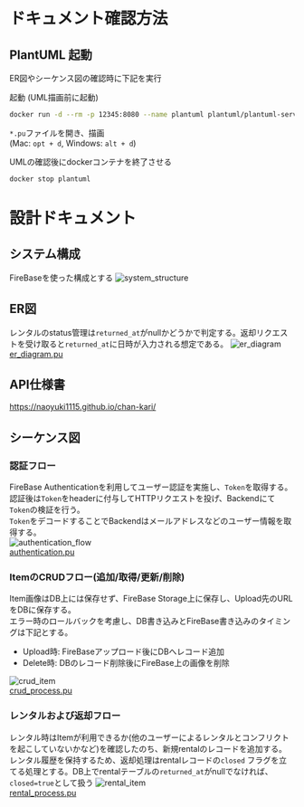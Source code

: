 # ドキュメント確認方法
## PlantUML 起動
ER図やシーケンス図の確認時に下記を実行

起動 (UML描画前に起動)
```sh
docker run -d --rm -p 12345:8080 --name plantuml plantuml/plantuml-server
```
`*.pu`ファイルを開き、描画  
(Mac: `opt + d`, Windows: `alt + d`)

UMLの確認後にdockerコンテナを終了させる
```sh
docker stop plantuml
```

# 設計ドキュメント
## システム構成
FireBaseを使った構成とする
![system_structure](system_structure/system_structure.png)

## ER図
レンタルのstatus管理は`returned_at`がnullかどうかで判定する。返却リクエストを受け取ると`returned_at`に日時が入力される想定である。
![er_diagram](er_diagram/er_diagram/er_diagram.png)  
[er_diagram.pu](er_diagram/er_diagram.pu)

## API仕様書
https://naoyuki1115.github.io/chan-kari/

## シーケンス図
### 認証フロー
FireBase Authenticationを利用してユーザー認証を実施し、`Token`を取得する。  
認証後は`Token`をheaderに付与してHTTPリクエストを投げ、Backendにて`Token`の検証を行う。  
`Token`をデコードすることでBackendはメールアドレスなどのユーザー情報を取得する。  
![authentication_flow](sequence/authentication/authentication.png)  
[authentication.pu](sequence/authentication.pu)

### ItemのCRUDフロー(追加/取得/更新/削除)
Item画像はDB上には保存せず、FireBase Storage上に保存し、Upload先のURLをDBに保存する。  
エラー時のロールバックを考慮し、DB書き込みとFireBase書き込みのタイミングは下記とする。
- Upload時: FireBaseアップロード後にDBへレコード追加
- Delete時: DBのレコード削除後にFireBase上の画像を削除

![crud_item](sequence/crud_process/curd_item.png)  
[crud_process.pu](sequence/crud_process.pu)

### レンタルおよび返却フロー
レンタル時はItemが利用できるか(他のユーザーによるレンタルとコンフリクトを起こしていないかなど)を確認したのち、新規rentalのレコードを追加する。  
レンタル履歴を保持するため、返却処理はrentalレコードの`closed` フラグを立てる処理とする。DB上でrentalテーブルの`returned_at`がnullでなければ、`closed=true`として扱う
![rental_item](sequence/rental_process/rental_process.png)  
[rental_process.pu](sequence/rental_process.pu)

